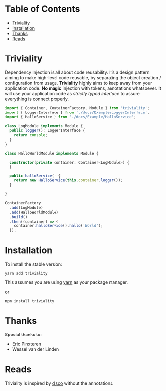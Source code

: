 # Table of Contents

* [Triviality](#triviality)
* [Installation](#installation)
* [Thanks](#thanks)
* [Reads](#reads)


# Triviality

Dependency Injection is all about code reusability. 
It’s a design pattern aiming to make high-level code reusable, 
by separating the object creation / configuration from usage. **Triviality** highly aims to keep away from your application code. 
**No magic** injection with tokens, annotations whatsoever. It will use your application code 
as *strictly typed interface* to assure everything is connect properly. 


```typescript
import { Container, ContainerFactory, Module } from 'triviality';
import { LoggerInterface } from './docs/Example/LoggerInterface';
import { HalloService } from './docs/Example/HalloService';

class LogModule implements Module {
  public logger(): LoggerInterface {
    return console;
  }
}

class HalloWorldModule implements Module {

  constructor(private container: Container<LogModule>) {
  }

  public halloService() {
    return new HalloService(this.container.logger());
  }

}

ContainerFactory
  .add(LogModule)
  .add(HalloWorldModule)
  .build()
  .then((container) => {
    container.halloService().hallo('World');
  });

```
        

# Installation

To install the stable version:

```
yarn add triviality
```

This assumes you are using [yarn](https://yarnpkg.com) as your package manager.

or 

```
npm install triviality
```

# Thanks

Special thanks to:

* Eric Pinxteren
* Wessel van der Linden

# Reads

Triviality is inspired by [disco](https://github.com/bitExpert/disco) without the annotations.

